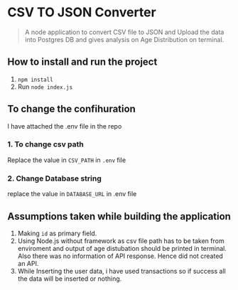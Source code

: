 # CSV TO JSON Converter

> A node application to convert CSV file to JSON and Upload the data into Postgres DB and gives analysis on Age Distribution on terminal.


## How to install and run the project
1. ` npm install `
3. Run `node index.js`

## To change the confihuration
I have attached the .env file in the repo
### 1. To change csv path
Replace the value in ` CSV_PATH ` in  `.env` file
### 2. Change Database string 
replace the value in ` DATABASE_URL ` in .env file


## Assumptions taken while building the application

1. Making `id` as primary field.
2. Using Node.js without framework as csv file path has to be taken from enviroment and output of age distubation should be printed in terminal. Also there was no information of API response. Hence did not created an API.
3. While Inserting the user data, i have used transactions so if success all the data will be inserted or nothing.
   

